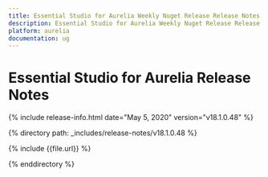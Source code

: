```yaml
---
title: Essential Studio for Aurelia Weekly Nuget Release Release Notes  
description: Essential Studio for Aurelia Weekly Nuget Release Release Notes  
platform: aurelia
documentation: ug
---
```


# Essential Studio for Aurelia  Release Notes  

{% include release-info.html date="May 5, 2020"  version="v18.1.0.48" %} 


{% directory path: _includes/release-notes/v18.1.0.48 %}

{% include {{file.url}} %}

{% enddirectory %}